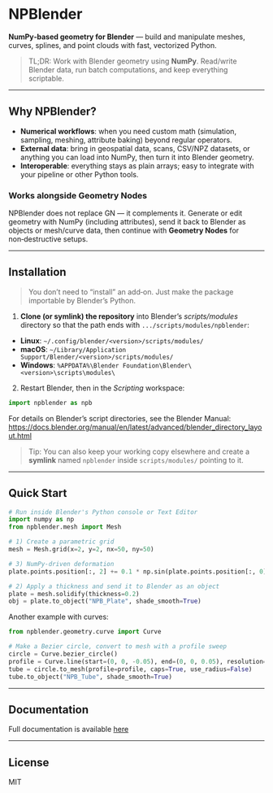 # NPBlender

**NumPy‑based geometry for Blender** — build and manipulate meshes, curves, splines, and point clouds with fast, vectorized Python.

> TL;DR: Work with Blender geometry using **NumPy**. Read/write Blender data, run batch computations, and keep everything scriptable.

---

## Why NPBlender?

- **Numerical workflows**: when you need custom math (simulation, sampling, meshing, attribute baking) beyond regular operators.  
- **External data**: bring in geospatial data, scans, CSV/NPZ datasets, or anything you can load into NumPy, then turn it into Blender geometry.  
- **Interoperable**: everything stays as plain arrays; easy to integrate with your pipeline or other Python tools.

### Works alongside Geometry Nodes

NPBlender does not replace GN — it complements it. Generate or edit geometry with NumPy (including attributes), send it back to Blender as objects or mesh/curve data, then continue with **Geometry Nodes** for non‑destructive setups.

---

## Installation

> You don’t need to “install” an add‑on. Just make the package importable by Blender’s Python.

1. **Clone (or symlink) the repository** into Blender’s *scripts/modules* directory so that the path ends with `.../scripts/modules/npblender`:

- **Linux**: `~/.config/blender/<version>/scripts/modules/`
- **macOS**: `~/Library/Application Support/Blender/<version>/scripts/modules/`
- **Windows**: `%APPDATA%\Blender Foundation\Blender\<version>\scripts\modules\`

2. Restart Blender, then in the *Scripting* workspace:

```python
import npblender as npb
```

For details on Blender’s script directories, see the Blender Manual:  
<https://docs.blender.org/manual/en/latest/advanced/blender_directory_layout.html>

> Tip: You can also keep your working copy elsewhere and create a **symlink** named `npblender` inside `scripts/modules/` pointing to it.

---

## Quick Start

```python
# Run inside Blender's Python console or Text Editor
import numpy as np
from npblender.mesh import Mesh

# 1) Create a parametric grid
mesh = Mesh.grid(x=2, y=2, nx=50, ny=50)

# 3) NumPy-driven deformation
plate.points.position[:, 2] += 0.1 * np.sin(plate.points.position[:, 0] * 4.0)

# 2) Apply a thickness and send it to Blender as an object
plate = mesh.solidify(thickness=0.2)
obj = plate.to_object("NPB_Plate", shade_smooth=True)
```

Another example with curves:

```python
from npblender.geometry.curve import Curve

# Make a Bezier circle, convert to mesh with a profile sweep
circle = Curve.bezier_circle()
profile = Curve.line(start=(0, 0, -0.05), end=(0, 0, 0.05), resolution=8)
tube = circle.to_mesh(profile=profile, caps=True, use_radius=False)
tube.to_object("NPB_Tube", shade_smooth=True)
```

---

## Documentation

Full documentation is available [here](docs/)

---

## License

MIT
